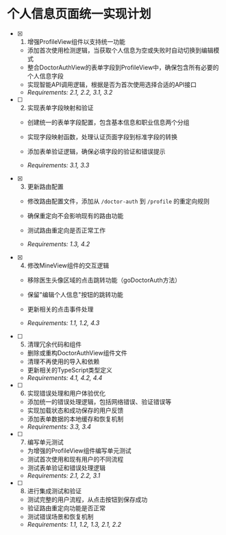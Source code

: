 # 个人信息页面统一实现计划

- [x] 1. 增强ProfileView组件以支持统一功能





  - 添加首次使用检测逻辑，当获取个人信息为空或失败时自动切换到编辑模式
  - 整合DoctorAuthView的表单字段到ProfileView中，确保包含所有必要的个人信息字段
  - 实现智能API调用逻辑，根据是否为首次使用选择合适的API接口
  - _Requirements: 2.1, 2.2, 3.1, 3.2_






- [ ] 2. 实现表单字段映射和验证
  - 创建统一的表单字段配置，包含基本信息和职业信息两个分组
  - 实现字段映射函数，处理认证页面字段到标准字段的转换





  - 添加表单验证逻辑，确保必填字段的验证和错误提示
  - _Requirements: 3.1, 3.3_

- [x] 3. 更新路由配置









  - 修改路由配置文件，添加从 `/doctor-auth` 到 `/profile` 的重定向规则
  - 确保重定向不会影响现有的路由功能
  - 测试路由重定向是否正常工作



  - _Requirements: 1.3, 4.2_

- [x] 4. 修改MineView组件的交互逻辑



  - 移除医生头像区域的点击跳转功能（goDoctorAuth方法）
  - 保留"编辑个人信息"按钮的跳转功能
  - 更新相关的点击事件处理



  - _Requirements: 1.1, 1.2, 4.3_

- [ ] 5. 清理冗余代码和组件
  - 删除或重构DoctorAuthView组件文件
  - 清理不再使用的导入和依赖
  - 更新相关的TypeScript类型定义
  - _Requirements: 4.1, 4.2, 4.4_

- [ ] 6. 实现错误处理和用户体验优化
  - 添加统一的错误处理逻辑，包括网络错误、验证错误等
  - 实现加载状态和成功保存的用户反馈
  - 添加表单数据的本地缓存和恢复机制
  - _Requirements: 3.3, 3.4_

- [ ] 7. 编写单元测试
  - 为增强的ProfileView组件编写单元测试
  - 测试首次使用和现有用户的不同流程
  - 测试表单验证和错误处理逻辑
  - _Requirements: 2.1, 2.2, 3.1_

- [ ] 8. 进行集成测试和验证
  - 测试完整的用户流程，从点击按钮到保存成功
  - 验证路由重定向功能是否正常
  - 测试错误场景和恢复机制
  - _Requirements: 1.1, 1.2, 1.3, 2.1, 2.2_